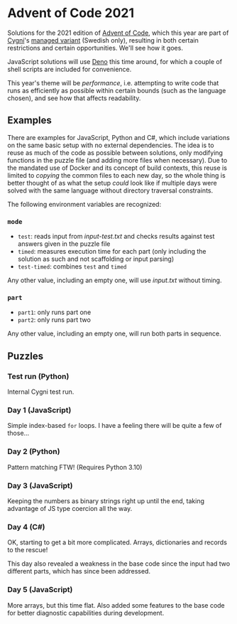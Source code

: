 Advent of Code 2021
===================

Solutions for the 2021 edition of [Advent of Code](https://adventofcode.com/),
which this year are part of [Cygni](https://cygni.se/)'s [managed variant](https://cygni.github.io/aoc/) (Swedish only),
resulting in both certain restrictions and certain opportunities. We'll see how it goes.

JavaScript solutions will use [Deno](https://deno.land) this time around, for which a couple of shell scripts are included for convenience.

This year's theme will be *performance*, i.e. attempting to write code that runs as efficiently as possible within certain bounds (such as the language chosen), and see how that affects readability.


Examples
--------

There are examples for JavaScript, Python and C#, which include variations on the same basic setup with no external dependencies.
The idea is to reuse as much of the code as possible between solutions, only modifying functions in the puzzle file (and adding more files when necessary).
Due to the mandated use of Docker and its concept of build contexts, this reuse is limited to *copying* the common files to each new day,
so the whole thing is better thought of as what the setup *could* look like if multiple days were solved with the same language without directory traversal constraints.

The following environment variables are recognized:

### `mode`

- `test`: reads input from *input-test.txt* and checks results against test answers given in the puzzle file
- `timed`: measures execution time for each part (only including the solution as such and not scaffolding or input parsing)
- `test-timed`: combines `test` and `timed`

Any other value, including an empty one, will use *input.txt* without timing.

### `part`

- `part1`: only runs part one
- `part2`: only runs part two

Any other value, including an empty one, will run both parts in sequence.


Puzzles
-------

### Test run (Python)

Internal Cygni test run.

### Day 1 (JavaScript)

Simple index-based `for` loops. I have a feeling there will be quite a few of those...

### Day 2 (Python)

Pattern matching FTW! (Requires Python 3.10)

### Day 3 (JavaScript)

Keeping the numbers as binary strings right up until the end, taking advantage of JS type coercion all the way.

### Day 4 (C#)

OK, starting to get a bit more complicated. Arrays, dictionaries and records to the rescue!

This day also revealed a weakness in the base code since the input had two different parts, which has since been addressed.

### Day 5 (JavaScript)

More arrays, but this time flat. Also added some features to the base code for better diagnostic capabilities during development.
